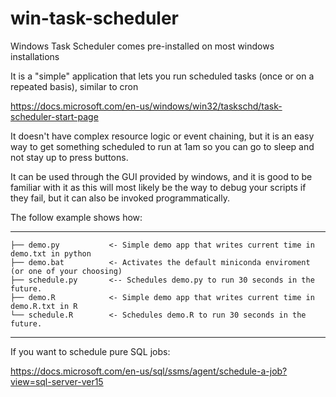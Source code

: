 # win-task-scheduler

Windows Task Scheduler comes pre-installed on most windows installations

It is a "simple" application that lets you run scheduled tasks (once or on a repeated basis), similar to cron

https://docs.microsoft.com/en-us/windows/win32/taskschd/task-scheduler-start-page

It doesn't have complex resource logic or event chaining, but it is an easy way to get something scheduled to run at 1am so you can go to sleep and not stay up to press buttons.

It can be used through the GUI provided by windows, and it is good to be familiar with it as this will most likely be the way to debug your scripts if they fail, but it can also be invoked programmatically.

The follow example shows how:

------------

    ├── demo.py           <- Simple demo app that writes current time in demo.txt in python
    ├── demo.bat          <- Activates the default miniconda enviroment (or one of your choosing)
    ├── schedule.py       <-- Schedules demo.py to run 30 seconds in the future.
    ├── demo.R            <- Simple demo app that writes current time in demo.R.txt in R 
    └── schedule.R        <- Schedules demo.R to run 30 seconds in the future.
    
   
--------


If you want to schedule pure SQL jobs:

https://docs.microsoft.com/en-us/sql/ssms/agent/schedule-a-job?view=sql-server-ver15